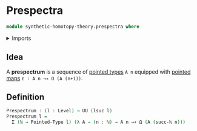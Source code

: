 # Prespectra

```agda
module synthetic-homotopy-theory.prespectra where
```

<details><summary>Imports</summary>

```agda
open import elementary-number-theory.natural-numbers

open import foundation.dependent-pair-types
open import foundation.universe-levels

open import structured-types.pointed-maps
open import structured-types.pointed-types

open import synthetic-homotopy-theory.loop-spaces
```

</details>

## Idea

A **prespectrum** is a sequence of
[pointed types](structured-types.pointed-types.md) `A n` equipped with
[pointed maps](structured-types.pointed-maps.md) `ε : A n →∗ Ω (A (n+1))`.

## Definition

```agda
Prespectrum : (l : Level) → UU (lsuc l)
Prespectrum l =
  Σ (ℕ → Pointed-Type l) (λ A → (n : ℕ) → A n →∗ Ω (A (succ-ℕ n)))
```
